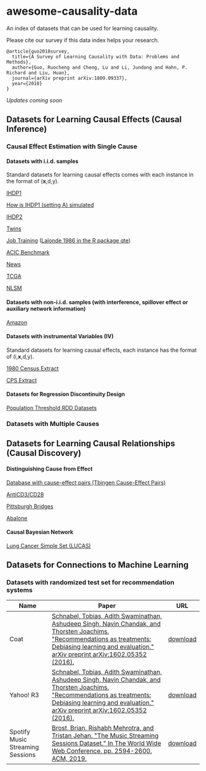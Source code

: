 # awesome-causality-data
An index of datasets that can be used for learning causality.

Please cite our survey if this data index helps your research.

```
@article{guo2018survey,
  title={A Survey of Learning Causality with Data: Problems and Methods},
  author={Guo, Ruocheng and Cheng, Lu and Li, Jundong and Hahn, P. Richard and Liu, Huan}, 
  journal={arXiv preprint arXiv:1809.09337}, 
  year={2018}
}
```

*Updates coming soon* 

## Datasets for Learning Causal Effects (Causal Inference)

### Causal Effect Estimation with Single Cause

#### Datasets with i.i.d. samples
Standard datasets for learning causal effects comes with each instance in the format of (**x**,d,y).

[IHDP1](https://github.com/AMLab-Amsterdam/CEVAE/tree/master/datasets/IHDP)

[How is IHDP1 (setting A) simulated](https://github.com/vdorie/npci/tree/master/examples/ihdp_sim)

[IHDP2](https://math.la.asu.edu/~prhahn/)

[Twins](https://github.com/AMLab-Amsterdam/CEVAE/tree/master/datasets/TWINS)

[Job Training](http://users.nber.org/~rdehejia/data/nswdata2.html) ([Lalonde 1986 in the R package qte](https://rdrr.io/cran/qte/man/lalonde.html#heading-0))

[ACIC Benchmark](https://github.com/vdorie/aciccomp/tree/master/2016)

[News](https://github.com/d909b/perfect_match/tree/master/perfect_match/data_access/news)

[TCGA](https://github.com/d909b/perfect_match/tree/master/perfect_match/data_access/tcga)

[NLSM](https://github.com/grf-labs/grf/tree/master/experiments/acic18)

#### Datasets with non-i.i.d. samples (with interference, spillover effect or auxiliary network information)

[Amazon](https://drive.google.com/drive/u/1/folders/1Ff_GdfjhrDFbZiRW0z81lGJW-cUrYmo1)

#### Datasets with instrumental Variables (IV)
Standard datasets for learning causal effects, each instance has the format of (i,**x**,d,y).

[1980 Census Extract](https://economics.mit.edu/faculty/angrist/data1/data/angkru95)

[CPS Extract](https://economics.mit.edu/faculty/angrist/data1/data/angkru95)

#### Datasets for Regression Discontinuity Design

[Population Threshold RDD Datasets](https://dataverse.harvard.edu/dataset.xhtml?persistentId=doi:10.7910/DVN/PGXO5O)


### Datasets with Multiple Causes


## Datasets for Learning Causal Relationships (Causal Discovery)

#### Distinguishing Cause from Effect
[Database with cause-effect pairs (Tbingen  Cause-Effect  Pairs)](http://webdav.tuebingen.mpg.de/cause-effect/)

[AntiCD3/CD28](https://science.sciencemag.org/content/308/5721/523)

[Pittsburgh Bridges](http://archive.ics.uci.edu/ml)

[Abalone](http://archive.ics.uci.edu/ml)


#### Causal Bayesian Network
[Lung Cancer Simple Set (LUCAS)](http://www.causality.inf.ethz.ch/data/LUCAS.html)

## Datasets for Connections to Machine Learning
### Datasets with randomized test set for recommendation systems
|Name|Paper|URL|
|---|---|---|
|Coat|[Schnabel, Tobias, Adith Swaminathan, Ashudeep Singh, Navin Chandak, and Thorsten Joachims. "Recommendations as treatments: Debiasing learning and evaluation." arXiv preprint arXiv:1602.05352 (2016).](http://www.jmlr.org/proceedings/papers/v48/schnabel16.pdf)|[download](http://www.cs.cornell.edu/~schnabts/mnar/index.html)|
|Yahoo! R3|[Schnabel, Tobias, Adith Swaminathan, Ashudeep Singh, Navin Chandak, and Thorsten Joachims. "Recommendations as treatments: Debiasing learning and evaluation." arXiv preprint arXiv:1602.05352 (2016).](http://www.jmlr.org/proceedings/papers/v48/schnabel16.pdf)|[download](https://webscope.sandbox.yahoo.com/catalog.php?datatype=r)|
|Spotify Music Streaming Sessions|[Brost, Brian, Rishabh Mehrotra, and Tristan Jehan. "The Music Streaming Sessions Dataset." In The World Wide Web Conference, pp. 2594-2600. ACM, 2019.](https://arxiv.org/pdf/1901.09851)|[download](https://www.spotify.com/)|

